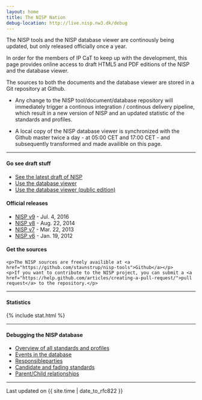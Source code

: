 ```yaml
---
layout: home
title: The NISP Nation
debug-location: http://live.nisp.nw3.dk/debug
---
```



The NISP tools and the NISP database viewer are continously being updated, but only released officially once a year.

In order for the members of IP CaT to keep up with the development, this page provides online access to draft HTML5 and PDF editions of the NISP and the database viewer.

The sources to both the documents and the database viewer are stored in a Git repository at Github.


* Any change to the NISP tool/document/database repository will immediately trigger a continous integration / continous delivery pipeline, which result in a new version of NISP and an updated statistic of the standards and profiles.

* A local copy of the NISP database viewer is synchronized with the Github master twice a day - at 05:00 CET and 17:00 CET - and subsequently transformed and made availible on this page.


<hr />

<div class="link-box">

  <div class="quick-links">
    <h4>Go see draft stuff</h4>
    <ul class="daily">
      <li><a href="http://live.nisp.nw3.dk/">See the latest draft of NISP</a></li>
      <li><a href="http://noswg.nw3.dk/thenispnation/dailyviewer/">Use the database viewer</a></li>
      <li><a href="http://noswg.nw3.dk/thenispnation/dailyviewer.public/">Use the database viewer (public edition)</a></li>
    </ul>
    <h4>Official releases</h4>
    <ul>
      <li><a href="../nisp-9.0/">NISP v9</a> - Jul. 4, 2016</li>
      <li><a href="../nisp-8.0/">NISP v8</a> - Aug. 22, 2014</li>
      <li><a href="../nisp-7.0/">NISP v7</a> - Mar. 22, 2013</li>
      <li><a href="../nisp-6.0/">NISP v6</a> - Jan. 19, 2012</li>
    </ul>
<!--
    <p><iframe src="https://spreadsheets.google.com/feeds/cells/11NmCRp1bc1Hbg38XM-lbKduwK9B3ibEyP5xMh88rB2M/1/public/full/Z332"><iframe></p>
-->
  </div>

  <div class="git-links">
    <h4>Get the sources</h4>

    <p>The NISP sources are freely availible at <a href="https://github.com/stavnstrup/nisp-tools">Github</a></p>
    <p>If you want to contribute to the NISP project, you can submit a <a href="https://help.github.com/articles/creating-a-pull-request/">pull request</a> to the repository.</p>
  </div>

</div>

<hr/>

#### Statistics

{% include stat.html %}

<hr />

#### Debugging the NISP database

* [Overview of all standards and profiles]({{page.debug-location}}/overview.html)
* [Events in the database]({{page.debug-location}}/dates.html)
* [Responsibleparties]({{page.debug-location}}/responsibleparties.html)
* [Candidate and fading standards]({{page.debug-location}}/upcoming.html)
* [Parent/Child relationships]({{page.debug-location}}/family.html)

<!--
* [Overview of all standards and profiles](/debug/overview.html)
* [Events in the database](/debug/dates.html)
-->

<hr />

<div class="footer">
  <p>Last updated on {{ site.time | date_to_rfc822 }}</p>
</div>
